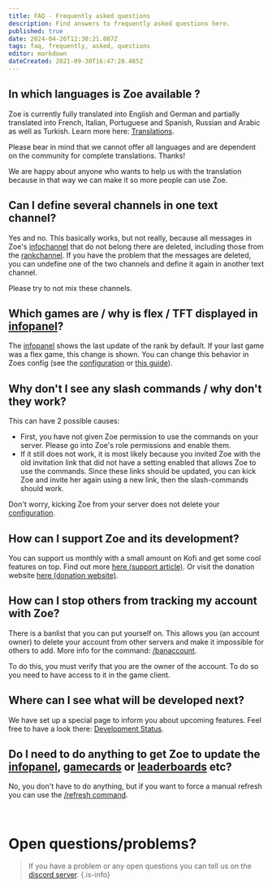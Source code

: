 ```yaml
---
title: FAQ - Frequently asked questions
description: Find answers to frequently asked questions here.
published: true
date: 2024-04-26T12:30:21.087Z
tags: faq, frequently, asked, questions
editor: markdown
dateCreated: 2021-09-30T16:47:28.465Z
---
```


## In which languages is Zoe available ?
Zoe is currently fully translated into English and German and partially translated into French, Italian, Portuguese and Spanish, Russian and Arabic as well as Turkish.  Learn more here: [Translations](https://wiki.zoe-discord-bot.ch/en/translation).

Please bear in mind that we cannot offer all languages and are dependent on the community for complete translations. Thanks!

We are happy about anyone who wants to help us with the translation because in that way we can make it so more people can use Zoe.
<br>

## Can I define several channels in one text channel?
Yes and no. This basically works, but not really, because all messages in Zoe's [infochannel](/en/features/infoChannel) that do not belong there are deleted, including those from the [rankchannel](/en/features/rankChannel).  If you have the problem that the messages are deleted, you can undefine one of the two channels and define it again in another text channel.

Please try to not mix these channels.
<br>

## Which games are / why is flex / TFT displayed in [infopanel](/en/features/infoChannel)?

The [infopanel](/en/features/infoChannel) shows the last update of the rank by default. If your last game was a flex game, this change is shown. You can change this behavior in Zoes config (see the [configuration](/en/Zoe-Configuration/Infochannel/Infochannel-Rankfilter) or [this guide](/en/Guides/SoloQ-Infopanel)).
<br>

## Why don't I see any slash commands / why don't they work?
This can have 2 possible causes:
- First, you have not given Zoe permission to use the commands on your server. Please go into Zoe's role permissions and enable them.
- If it still does not work, it is most likely because you invited Zoe with the old invitation link that did not have a setting enabled that allows Zoe to use the commands. Since these links should be updated, you can kick Zoe and invite her again using a new link, then the slash-commands should work. 

Don't worry, kicking Zoe from your server does not delete your [configuration](/en/Zoe-Configuration).
<br>

## How can I support Zoe and its development?
You can support us monthly with a small amount on Kofi and get some cool features on top. Find out more [here (support article)](/en/support/). Or visit the donation website [here (donation website)](https://zoe-discord-bot.ch/donate.html).
<br>

## How can I stop others from tracking my account with Zoe?
There is a banlist that you can put yourself on. This allows you (an account owner) to delete your account from other servers and make it impossible for others to add. More info for the command: [/banaccount](/en/commands/other/banAccount).

To do this, you must verify that you are the owner of the account. To do so you need to have access to it in the game client.
<br>

## Where can I see what will be developed next?
We have set up a special page to inform you about upcoming features. Feel free to have a look there: [Development Status](/en/Development-Status).
<br>

## Do I need to do anything to get Zoe to update the [infopanel](/en/features/infoChannel), [gamecards](/en/features/gamecards) or [leaderboards](/en/features/leaderboards) etc?
No, you don't have to do anything, but if you want to force a manual refresh you can use the [/refresh command](/en/commands/important/refresh/).

<br>

# Open questions/problems?
> If you have a problem or any open questions you can tell us on the [discord server](https://discord.gg/4Rxrzsxb7d).
>{.is-info}